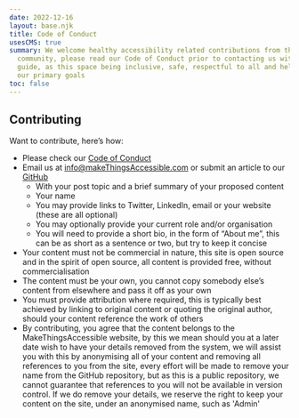 ```yaml
---
date: 2022-12-16
layout: base.njk
title: Code of Conduct
usesCMS: true
summary: We welcome healthy accessibility related contributions from the wider
  community, please read our Code of Conduct prior to contacting us with a
  guide, as this space being inclusive, safe, respectful to all and helpful are
  our primary goals
toc: false
---
```


## Contributing

Want to contribute, here’s how:
*	Please check our [Code of Conduct](/codeOfConduct)
*	Email us at info@makeThingsAccessible.com or submit an article to our [GitHub](https://github.com/LDAWG-a11y/a11yWebApp)
    * With your post topic and a brief summary of your proposed content
    * Your name
    * You may provide links to Twitter, LinkedIn, email or your website (these are all optional)
    * You may optionally provide your current role and/or organisation
    * You will need to provide a short bio, in the form of “About me”, this can be as short as a sentence or two, but try to keep it concise
* Your content must not be commercial in nature, this site is open source and in the spirit of open source, all content is provided free, without commercialisation
* The content must be your own, you cannot copy somebody else’s content from elsewhere and pass it off as your own
* You must provide attribution where required, this is typically best achieved by linking to original content or quoting the original author, should your content reference the work of others
* By contributing, you agree that the content belongs to the MakeThingsAccessible website, by this we mean should you at a later date wish to have your details removed from the system, we will assist you with this by anonymising all of your content and removing all references to you from the site, every effort will be made to remove your name from the GitHub repository, but as this is a public repository, we cannot guarantee that references to you will not be available in version control. If we do remove your details, we reserve the right to keep your content on the site, under an anonymised name, such as 'Admin'